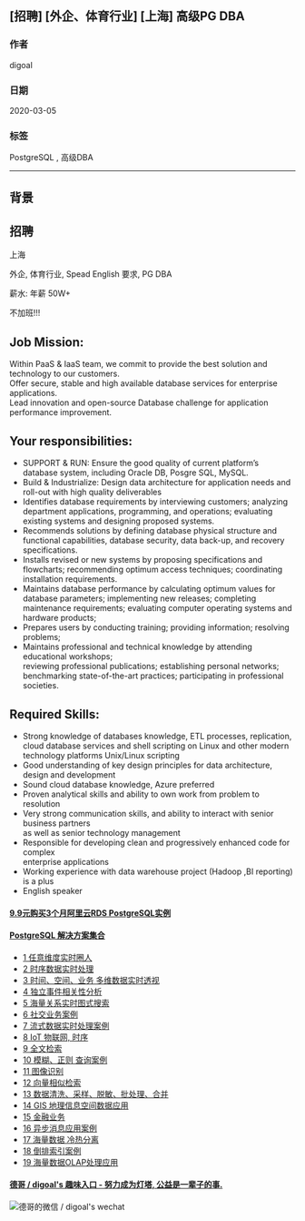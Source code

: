 ## [招聘] [外企、体育行业] [上海] 高级PG DBA        
                           
### 作者                           
digoal                          
                          
### 日期                          
2020-03-05                         
                          
### 标签                          
PostgreSQL , 高级DBA       
                          
----                          
                          
## 背景          
## 招聘          
上海  
  
外企, 体育行业, Spead English 要求, PG DBA   
  
薪水: 年薪 50W+  
  
不加班!!!  
  
## Job Mission:  
Within PaaS & IaaS team, we commit to provide the best solution and technology to our customers.  
Offer secure, stable and high available database services for enterprise applications.  
Lead innovation and open-source Database challenge for application performance improvement.  
  
## Your responsibilities:  
- SUPPORT & RUN: Ensure the good quality of current platform’s database system, including Oracle DB, Posgre SQL, MySQL.  
- Build & Industrialize: Design data architecture for application needs and roll-out with high quality deliverables  
- Identifies database requirements by interviewing customers; analyzing department applications, programming, and operations; evaluating existing systems and designing proposed systems.  
- Recommends solutions by defining database physical structure and functional capabilities, database security, data back-up, and recovery specifications.  
- Installs revised or new systems by proposing specifications and flowcharts; recommending optimum access techniques; coordinating installation requirements.  
- Maintains database performance by calculating optimum values for database parameters; implementing new releases; completing maintenance requirements; evaluating computer operating systems and hardware products;  
- Prepares users by conducting training; providing information; resolving problems;  
- Maintains professional and technical knowledge by attending educational workshops;  
reviewing professional publications; establishing personal networks; benchmarking state-of-the-art practices; participating in professional societies.  
  
## Required Skills:  
- Strong knowledge of databases knowledge, ETL processes, replication, cloud database services and shell scripting on Linux and other modern technology platforms Unix/Linux scripting  
- Good understanding of key design principles for data architecture, design and development  
- Sound cloud database knowledge, Azure preferred  
- Proven analytical skills and ability to own work from problem to resolution  
- Very strong communication skills, and ability to interact with senior business partners  
as well as senior technology management  
- Responsible for developing clean and progressively enhanced code for complex  
enterprise applications  
- Working experience with data warehouse project (Hadoop ,BI reporting) is a plus  
- English speaker  
  
  
  
  
  
  
  
  
  
  
  
  
  
  
  
  
  
  
  
  
  
  
  
  
  
  
  
#### [9.9元购买3个月阿里云RDS PostgreSQL实例](https://www.aliyun.com/database/postgresqlactivity "57258f76c37864c6e6d23383d05714ea")
  
  
#### [PostgreSQL 解决方案集合](https://yq.aliyun.com/topic/118 "40cff096e9ed7122c512b35d8561d9c8")
- [1 任意维度实时圈人](https://yq.aliyun.com/topic/118 "40cff096e9ed7122c512b35d8561d9c8")
- [2 时序数据实时处理](https://yq.aliyun.com/topic/118 "40cff096e9ed7122c512b35d8561d9c8")
- [3 时间、空间、业务 多维数据实时透视](https://yq.aliyun.com/topic/118 "40cff096e9ed7122c512b35d8561d9c8")
- [4 独立事件相关性分析](https://yq.aliyun.com/topic/118 "40cff096e9ed7122c512b35d8561d9c8")
- [5 海量关系实时图式搜索](https://yq.aliyun.com/topic/118 "40cff096e9ed7122c512b35d8561d9c8")
- [6 社交业务案例](https://yq.aliyun.com/topic/118 "40cff096e9ed7122c512b35d8561d9c8")
- [7 流式数据实时处理案例](https://yq.aliyun.com/topic/118 "40cff096e9ed7122c512b35d8561d9c8")
- [8 IoT 物联网, 时序](https://yq.aliyun.com/topic/118 "40cff096e9ed7122c512b35d8561d9c8")
- [9 全文检索](https://yq.aliyun.com/topic/118 "40cff096e9ed7122c512b35d8561d9c8")
- [10 模糊、正则 查询案例](https://yq.aliyun.com/topic/118 "40cff096e9ed7122c512b35d8561d9c8")
- [11 图像识别](https://yq.aliyun.com/topic/118 "40cff096e9ed7122c512b35d8561d9c8")
- [12 向量相似检索](https://yq.aliyun.com/topic/118 "40cff096e9ed7122c512b35d8561d9c8")
- [13 数据清洗、采样、脱敏、批处理、合并](https://yq.aliyun.com/topic/118 "40cff096e9ed7122c512b35d8561d9c8")
- [14 GIS 地理信息空间数据应用](https://yq.aliyun.com/topic/118 "40cff096e9ed7122c512b35d8561d9c8")
- [15 金融业务](https://yq.aliyun.com/topic/118 "40cff096e9ed7122c512b35d8561d9c8")
- [16 异步消息应用案例](https://yq.aliyun.com/topic/118 "40cff096e9ed7122c512b35d8561d9c8")
- [17 海量数据 冷热分离](https://yq.aliyun.com/topic/118 "40cff096e9ed7122c512b35d8561d9c8")
- [18 倒排索引案例](https://yq.aliyun.com/topic/118 "40cff096e9ed7122c512b35d8561d9c8")
- [19 海量数据OLAP处理应用](https://yq.aliyun.com/topic/118 "40cff096e9ed7122c512b35d8561d9c8")
  
  
#### [德哥 / digoal's 趣味入口 - 努力成为灯塔, 公益是一辈子的事.](https://github.com/digoal/blog/blob/master/README.md "22709685feb7cab07d30f30387f0a9ae")
  
  
![德哥的微信 / digoal's wechat](../pic/digoal_weixin.jpg "f7ad92eeba24523fd47a6e1a0e691b59")
  

